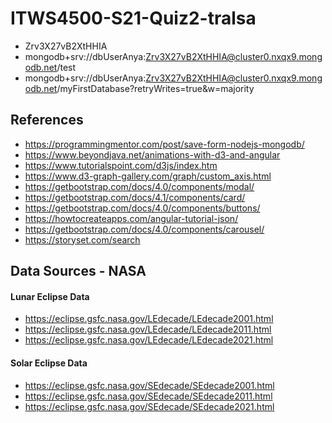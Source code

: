 # ITWS4500-S21-Quiz2-tralsa

* Zrv3X27vB2XtHHIA
* mongodb+srv://dbUserAnya:Zrv3X27vB2XtHHIA@cluster0.nxqx9.mongodb.net/test
* mongodb+srv://dbUserAnya:Zrv3X27vB2XtHHIA@cluster0.nxqx9.mongodb.net/myFirstDatabase?retryWrites=true&w=majority

## References
* https://programmingmentor.com/post/save-form-nodejs-mongodb/
* https://www.beyondjava.net/animations-with-d3-and-angular
* https://www.tutorialspoint.com/d3js/index.htm
* https://www.d3-graph-gallery.com/graph/custom_axis.html
* https://getbootstrap.com/docs/4.0/components/modal/
* https://getbootstrap.com/docs/4.1/components/card/
* https://getbootstrap.com/docs/4.0/components/buttons/
* https://howtocreateapps.com/angular-tutorial-json/
* https://getbootstrap.com/docs/4.0/components/carousel/
* https://storyset.com/search

## Data Sources - NASA
#### Lunar Eclipse Data
* https://eclipse.gsfc.nasa.gov/LEdecade/LEdecade2001.html
* https://eclipse.gsfc.nasa.gov/LEdecade/LEdecade2011.html
* https://eclipse.gsfc.nasa.gov/LEdecade/LEdecade2021.html

#### Solar Eclipse Data
* https://eclipse.gsfc.nasa.gov/SEdecade/SEdecade2001.html
* https://eclipse.gsfc.nasa.gov/SEdecade/SEdecade2011.html
* https://eclipse.gsfc.nasa.gov/SEdecade/SEdecade2021.html
